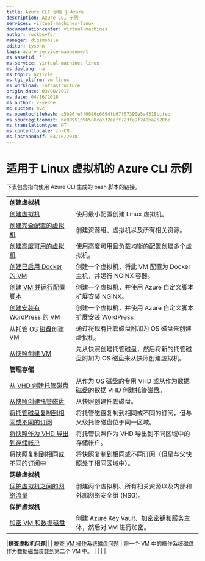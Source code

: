 ```yaml
---
title: Azure CLI 示例 | Azure
description: Azure CLI 示例
services: virtual-machines-linux
documentationcenter: virtual-machines
author: rockboyfor
manager: digimobile
editor: tysonn
tags: azure-service-management
ms.assetid: ''
ms.service: virtual-machines-linux
ms.devlang: na
ms.topic: article
ms.tgt_pltfrm: vm-linux
ms.workload: infrastructure
origin.date: 03/08/2017
ms.date: 04/16/2018
ms.author: v-yeche
ms.custom: mvc
ms.openlocfilehash: c5b96fe5f0086c6694fb07f67390e5a4318ccfeb
ms.sourcegitcommit: 6e80951b96588cab32eaff723fe9f240ba25206e
ms.translationtype: HT
ms.contentlocale: zh-CN
ms.lasthandoff: 04/16/2018
---
```

# <a name="azure-cli-samples-for-linux-virtual-machines"></a>适用于 Linux 虚拟机的 Azure CLI 示例

下表包含指向使用 Azure CLI 生成的 bash 脚本的链接。

| | |
|---|---|
|**创建虚拟机**||
| [创建虚拟机](./../scripts/virtual-machines-linux-cli-sample-create-vm-quick-create.md?toc=%2fcli%2fazure%2ftoc.json) | 使用最小配置创建 Linux 虚拟机。 |
| [创建完全配置的虚拟机](./../scripts/virtual-machines-linux-cli-sample-create-vm.md?toc=%2fcli%2fazure%2ftoc.json) | 创建资源组、虚拟机以及所有相关资源。|
| [创建高度可用的虚拟机](./../scripts/virtual-machines-linux-cli-sample-nlb.md?toc=%2fcli%2fazure%2ftoc.json) | 使用高度可用且负载均衡的配置创建多个虚拟机。 |
| [创建已启用 Docker 的 VM](./../scripts/virtual-machines-linux-cli-sample-create-docker-host.md?toc=%2fcli%2fazure%2ftoc.json) | 创建一个虚拟机，将此 VM 配置为 Docker 主机，并运行 NGINX 容器。 |
| [创建 VM 并运行配置脚本](./../scripts/virtual-machines-linux-cli-sample-create-vm-nginx.md?toc=%2fcli%2fazure%2ftoc.json) | 创建一个虚拟机，并使用 Azure 自定义脚本扩展安装 NGINX。 |
| [创建安装有 WordPress 的 VM](./../scripts/virtual-machines-linux-cli-sample-create-vm-wordpress.md?toc=%2fcli%2fazure%2ftoc.json) | 创建一个虚拟机，并使用 Azure 自定义脚本扩展安装 WordPress。 |
| [从托管 OS 磁盘创建 VM](./../scripts/virtual-machines-linux-cli-sample-create-vm-from-managed-os-disks.md?toc=%2fcli%2fmodule%2ftoc.json) | 通过将现有托管磁盘附加为 OS 磁盘来创建虚拟机。 |
| [从快照创建 VM](./../scripts/virtual-machines-linux-cli-sample-create-vm-from-snapshot.md?toc=%2fcli%2fmodule%2ftoc.json) | 先从快照创建托管磁盘，然后将新的托管磁盘附加为 OS 磁盘来从快照创建虚拟机。 |
|**管理存储**||
| [从 VHD 创建托管磁盘](../scripts/virtual-machines-linux-cli-sample-create-managed-disk-from-vhd.md?toc=%2fcli%2fmodule%2ftoc.json) | 从作为 OS 磁盘的专用 VHD 或从作为数据磁盘的数据 VHD 创建托管磁盘。  |
| [从快照创建托管磁盘](../scripts/virtual-machines-linux-cli-sample-create-managed-disk-from-snapshot.md?toc=%2fcli%2fmodule%2ftoc.json) | 从快照创建托管磁盘。 |
| [将托管磁盘复制到相同或不同的订阅](../scripts/virtual-machines-linux-cli-sample-copy-managed-disks-to-same-or-different-subscription.md?toc=%2fcli%2fmodule%2ftoc.json) | 将托管磁盘复制到相同或不同的订阅，但与父级托管磁盘位于同一区域。 
| [将快照作为 VHD 导出到存储帐户](../scripts/virtual-machines-linux-cli-sample-copy-snapshot-to-storage-account.md?toc=%2fcli%2fmodule%2ftoc.json) | 将托管快照作为 VHD 导出到不同区域中的存储帐户。 |
| [将快照复制到相同或不同的订阅中](../scripts/virtual-machines-linux-cli-sample-copy-snapshot-to-same-or-different-subscription.md?toc=%2fcli%2fmodule%2ftoc.json) | 将快照复制到相同或不同订阅（但是与父快照处于相同区域中）。 |
|**网络虚拟机**||
| [保护虚拟机之间的网络流量](./../scripts/virtual-machines-linux-cli-sample-create-vm-nsg.md?toc=%2fcli%2fazure%2ftoc.json) | 创建两个虚拟机、所有相关资源以及内部和外部网络安全组 (NSG)。 |
|**保护虚拟机**||
| [加密 VM 和数据磁盘](./../scripts/virtual-machines-linux-cli-sample-encrypt-vm.md?toc=%2fcli%2fazure%2ftoc.json) | 创建 Azure Key Vault、加密密钥和服务主体，然后对 VM 进行加密。 |
<!--Not Available on virtual-machines-linux-cli-sample-create-vm-oms.md -->
|**排查虚拟机问题**|| | [排查 VM 操作系统磁盘问题](./../scripts/virtual-machines-linux-cli-sample-mount-os-disk.md?toc=%2fcli%2fazure%2ftoc.json) | 将一个 VM 中的操作系统磁盘作为数据磁盘装载到第二个 VM 中。 | | | |
<!--Update_Description: wording update, update link -->
